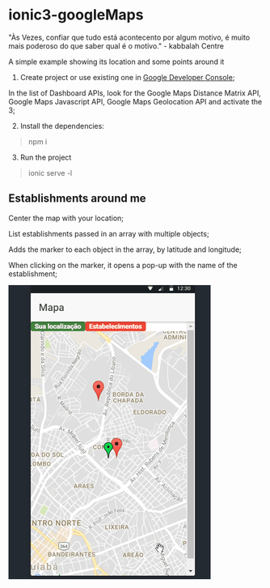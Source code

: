 # ionic3-googleMaps
"Às Vezes, confiar que tudo está acontecento por algum motivo, é muito mais poderoso do que saber qual é o motivo." - kabbalah Centre


A simple example showing its location and some points around it


1) Create project or use existing one in [Google Developer Console](https://developers.google.com/);

In the list of Dashboard APIs, look for the Google Maps Distance Matrix API, Google Maps Javascript API, Google Maps Geolocation API and activate the 3;

2) Install the dependencies:
> npm i

3) Run the project
> ionic serve -l


## Establishments around me

Center the map with your location;

List establishments passed in an array with multiple objects;

Adds the marker to each object in the array, by latitude and longitude;

When clicking on the marker, it opens a pop-up with the name of the establishment;

![View this](src/assets/gif.gif)
